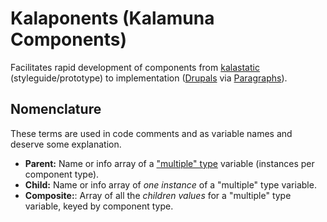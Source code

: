# Kalaponents (Kalamuna Components)

Facilitates rapid development of components from
[kalastatic](https://github.com/kalamuna/kalastatic) (styleguide/prototype) to
implementation ([Drupals](https://www.drupal.org/) via
[Paragraphs](https://www.drupal.org/project/paragraphs)).

## Nomenclature
These terms are used in code comments and as variable names and deserve some
explanation.

-   **Parent:** Name or info array of a ["multiple"
    type](https://www.drupalcontrib.org/api/drupal/contributions%21variable%21variable.variable.inc/function/variable_variable_type_info/7)
    variable (instances per component type).
-   **Child:** Name or info array of _one instance_ of a "multiple" type variable.
-   **Composite:**: Array of all the _children values_ for a "multiple" type variable, keyed by component type.
